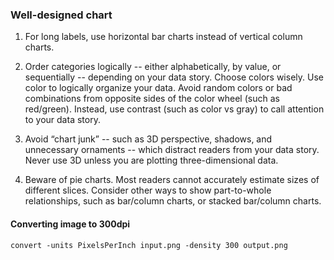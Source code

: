 ### Well-designed chart

1. For long labels, use horizontal bar charts instead of vertical column charts.

2. Order categories logically -- either alphabetically, by value, or sequentially -- depending on your data story. 
Choose colors wisely. Use color to logically organize your data. Avoid random colors or bad combinations from 
opposite sides of the color wheel (such as red/green). Instead, use contrast (such as color vs gray) to call attention to your data story.

3. Avoid “chart junk” -- such as 3D perspective, shadows, and unnecessary ornaments -- which distract readers from your data story.
Never use 3D unless you are plotting three-dimensional data.

4. Beware of pie charts. Most readers cannot accurately estimate sizes of different slices.
Consider other ways to show part-to-whole relationships, such as bar/column charts, or stacked bar/column charts.




#### Converting image to 300dpi

```
convert -units PixelsPerInch input.png -density 300 output.png
```

